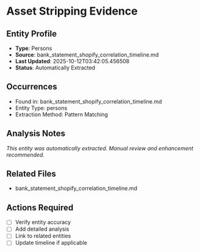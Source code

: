 # Asset Stripping Evidence

## Entity Profile
- **Type**: Persons
- **Source**: bank_statement_shopify_correlation_timeline.md
- **Last Updated**: 2025-10-12T03:42:05.456508
- **Status**: Automatically Extracted

## Occurrences
- Found in: bank_statement_shopify_correlation_timeline.md
- Entity Type: persons
- Extraction Method: Pattern Matching

## Analysis Notes
*This entity was automatically extracted. Manual review and enhancement recommended.*

## Related Files
- bank_statement_shopify_correlation_timeline.md

## Actions Required
- [ ] Verify entity accuracy
- [ ] Add detailed analysis
- [ ] Link to related entities
- [ ] Update timeline if applicable
